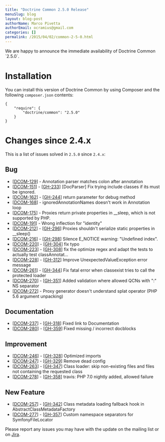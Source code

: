 ```yaml
---
title: "Doctrine Common 2.5.0 Release"
menuSlug: blog
layout: blog-post
authorName: Marco Pivetta
authorEmail: ocramius@gmail.com
categories: []
permalink: /2015/04/02/common-2-5-0.html
---
```

We are happy to announce the immediate availability of Doctrine Common
\`2.5.0\`.

Installation
============

You can install this version of Doctrine Common by using Composer and
the following `composer.json` contents:

~~~~ {.sourceCode .json}
{
    "require": {
        "doctrine/common": "2.5.0"
    }
}
~~~~

Changes since 2.4.x
===================

This is a list of issues solved in `2.5.0` since `2.4.x`:

Bug
---

-   [[DCOM-129](http://www.doctrine-project.org/jira/browse/DCOM-129)] -
    Annotation parser matches colon after annotation
-   [[DCOM-151](http://www.doctrine-project.org/jira/browse/DCOM-151)] -
    [[GH-233](https://github.com/doctrine/common/pull/233)] [DocParser]
    Fix trying include classes if its must be ignored.
-   [[DCOM-162](http://www.doctrine-project.org/jira/browse/DCOM-162)] -
    [[GH-244](https://github.com/doctrine/common/pull/244)] return
    parameter for debug method
-   [[DCOM-168](http://www.doctrine-project.org/jira/browse/DCOM-168)] -
    ignoredAnnotationNames doesn't work in Annotation loop
-   [[DCOM-175](http://www.doctrine-project.org/jira/browse/DCOM-175)] -
    Proxies return private properties in \_\_sleep, which is not
    supported by PHP.
-   [[DCOM-191](http://www.doctrine-project.org/jira/browse/DCOM-191)] -
    Wrong inflection for "identity"
-   [[DCOM-212](http://www.doctrine-project.org/jira/browse/DCOM-212)] -
    [[GH-296](https://github.com/doctrine/common/pull/296)] Proxies
    shouldn't serialize static properties in \_\_sleep()
-   [[DCOM-216](http://www.doctrine-project.org/jira/browse/DCOM-216)] -
    [[GH-298](https://github.com/doctrine/common/pull/298)] Silence
    E\_NOTICE warning: "Undefined index".
-   [[DCOM-220](http://www.doctrine-project.org/jira/browse/DCOM-220)] -
    [[GH-304](https://github.com/doctrine/common/pull/304)] fix typo
-   [[DCOM-223](http://www.doctrine-project.org/jira/browse/DCOM-223)] -
    [[GH-308](https://github.com/doctrine/common/pull/308)] fix the
    optimize regex and adapt the tests to actually test classAnnotat...
-   [[DCOM-228](http://www.doctrine-project.org/jira/browse/DCOM-228)] -
    [[GH-312](https://github.com/doctrine/common/pull/312)] Improve
    UnexpectedValueException error message
-   [[DCOM-261](http://www.doctrine-project.org/jira/browse/DCOM-261)] -
    [[GH-344](https://github.com/doctrine/common/pull/344)] Fix fatal
    error when classexist tries to call the protected loader
-   [[DCOM-270](http://www.doctrine-project.org/jira/browse/DCOM-270)] -
    [[GH-351](https://github.com/doctrine/common/pull/351)] Added
    validation where allowed QCNs with ":" NS separator
-   [[DCOM-272](http://www.doctrine-project.org/jira/browse/DCOM-272)] -
    Proxy generator doesn't understand splat operator (PHP 5.6 argument
    unpacking)

Documentation
-------------

-   [[DCOM-237](http://www.doctrine-project.org/jira/browse/DCOM-237)] -
    [[GH-318](https://github.com/doctrine/common/pull/318)] Fixed link
    to Documentation
-   [[DCOM-280](http://www.doctrine-project.org/jira/browse/DCOM-280)] -
    [[GH-359](https://github.com/doctrine/common/pull/359)] Fixed
    missing / incorrect docblocks

Improvement
-----------

-   [[DCOM-246](http://www.doctrine-project.org/jira/browse/DCOM-246)] -
    [[GH-328](https://github.com/doctrine/common/pull/328)] Optimized
    imports
-   [[DCOM-247](http://www.doctrine-project.org/jira/browse/DCOM-247)] -
    [[GH-329](https://github.com/doctrine/common/pull/329)] Remove dead
    config
-   [[DCOM-263](http://www.doctrine-project.org/jira/browse/DCOM-263)] -
    [[GH-347](https://github.com/doctrine/common/pull/347)] Class
    loader: skip non-existing files and files not containing the
    requested class
-   [[DCOM-278](http://www.doctrine-project.org/jira/browse/DCOM-278)] -
    [[GH-358](https://github.com/doctrine/common/pull/358)] travis: PHP
    7.0 nightly added, allowed failure

New Feature
-----------

-   [[DCOM-257](http://www.doctrine-project.org/jira/browse/DCOM-257)] -
    [[GH-342](https://github.com/doctrine/common/pull/342)] Class
    metadata loading fallback hook in AbstractClassMetadataFactory
-   [[DCOM-277](http://www.doctrine-project.org/jira/browse/DCOM-277)] -
    [[GH-357](https://github.com/doctrine/common/pull/357)] Custom
    namespace separators for SymfonyFileLocator

Please report any issues you may have with the update on the mailing
list or on [Jira](http://www.doctrine-project.org/jira/browse/DCOM).
